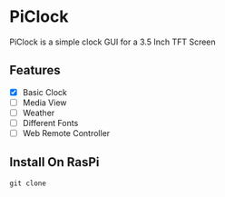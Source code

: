 # PiClock
PiClock is a simple clock GUI for a 3.5 Inch TFT Screen

## Features

- [x] Basic Clock
- [ ] Media View
- [ ] Weather
- [ ] Different Fonts
- [ ] Web Remote Controller

## Install On RasPi

`git clone `